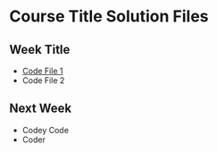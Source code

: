 # Course Title Solution Files

## Week Title
* [Code File 1](files/mainsolution.zip)
*  Code File 2


## Next Week 
* Codey Code
* Coder
